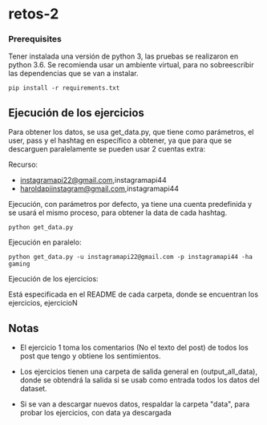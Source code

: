 # retos-2

### Prerequisites

Tener instalada una versión de python 3, las pruebas se realizaron  en python 3.6. Se recomienda usar un ambiente virtual, para no sobreescribir las dependencias que se van a instalar.

```
pip install -r requirements.txt
```

## Ejecución de los ejercicios
Para obtener los datos, se usa get_data.py, que tiene como parámetros, el user, pass y el hashtag en específico a obtener, ya que para que se descarguen paralelamente se pueden usar 2 cuentas extra:

Recurso:
* instagramapi22@gmail.com,instagramapi44
* haroldapiinstagram@gmail.com,instagramapi44

Ejecución, con parámetros por defecto, ya tiene una cuenta predefinida y se usará el mismo proceso, para obtener la data de cada hashtag.

```
python get_data.py
```

Ejecución en paralelo:

```
python get_data.py -u instagramapi22@gmail.com -p instagramapi44 -ha gaming
```

Ejecución de los ejercicios:

Está especificada en el README de cada carpeta, donde se encuentran los ejercicios, ejercicioN

## Notas
* El ejercicio 1 toma los comentarios (No el texto del post) de todos los post que tengo y obtiene los sentimientos.

* Los ejercicios tienen una carpeta de salida general en (output_all_data), donde se obtendrá la salida si se usab como entrada todos los datos del dataset.

* Si se van a descargar nuevos datos, respaldar la carpeta "data", para probar los ejercicios, con data ya descargada
